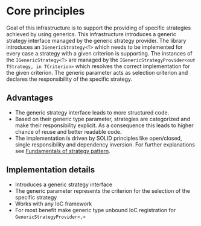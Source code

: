 # Core principles

Goal of this infrastructure is to support the providing of specific strategies achieved by using generics.
This infrastructure introduces a generic strategy interface managed by the generic strategy provider.
The library introduces an `IGenericStrategy<T>` which needs to be implemented for every case a strategy with a given criterion is supporting.
The instances of the `IGenericStrategy<T>` are managed by the `IGenericStrategyProvider<out TStrategy, in TCriterion>` which resolves the correct implementation for the given criterion.
The generic parameter acts as selection criterion and declares the responsibility of the specific strategy.

## Advantages

* The generic strategy interface leads to more structured code.
* Based on their generic type parameter, strategies are categorized and make their responsibility explicit. As a consequence this leads to higher chance of reuse and better readable code.
* The implementation is driven by SOLID principles like open/closed, single responsibility and dependency inversion. For further explanations see [Fundamentals of strategy pattern].

## Implementation details

* Introduces a generic strategy interface
* The generic parameter represents the criterion for the selection of the specific strategy
* Works with any IoC framework
* For most benefit make generic type unbound IoC registration for `GenericStrategyProvider<,>`

[Fundamentals of strategy pattern]: ./fundamentals
